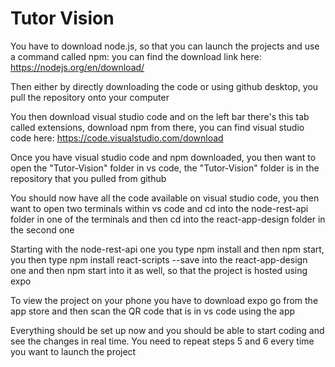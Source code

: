 # Tutor Vision

You have to download node.js, so that you can launch the projects and use a command called npm: you can find the download link here: https://nodejs.org/en/download/

Then either by directly downloading the code or using github desktop, you pull the repository onto your computer

You then download visual studio code and on the left bar there's this tab called extensions, download npm from there, you can find visual studio code here: https://code.visualstudio.com/download

Once you have visual studio code and npm downloaded, you then want to open the "Tutor-Vision" folder in vs code, the "Tutor-Vision" folder is in the repository that you pulled from github

You should now have all the code available on visual studio code, you then want to open two terminals within vs code and cd into the node-rest-api folder in one of the terminals and then cd into the react-app-design folder in the second one

Starting with the node-rest-api one you type npm install and then npm start, you then type npm install react-scripts --save into the react-app-design one and then npm start into it as well, so that the project is hosted using expo

To view the project on your phone you have to download expo go from the app store and then scan the QR code that is in vs code using the app

Everything should be set up now and you should be able to start coding and see the changes in real time. You need to repeat steps 5 and 6 every time you want to launch the project
